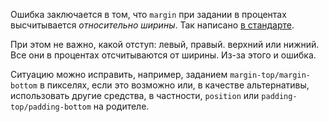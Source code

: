 Ошибка заключается в том, что `margin` при задании в процентах высчитывается *относительно ширины*. Так написано [в стандарте](http://www.w3.org/TR/CSS2/box.html#margin-properties).

При этом не важно, какой отступ: левый, правый. верхний или нижний. Все они в процентах отсчитываются от ширины. Из-за этого и ошибка.

Ситуацию можно исправить, например, заданием `margin-top/margin-bottom` в пикселях, если это возможно или, в качестве альтернативы, использовать другие средства, в частности, `position` или `padding-top/padding-bottom` на родителе.